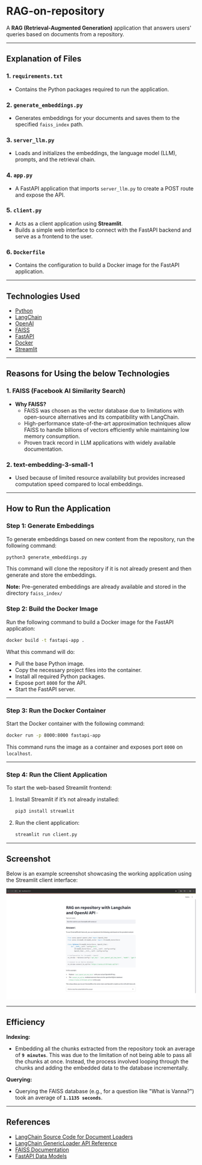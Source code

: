 # RAG-on-repository

A **RAG (Retrieval-Augmented Generation)** application that answers users' queries based on documents from a repository.

---

## Explanation of Files

### 1. `requirements.txt`
- Contains the Python packages required to run the application.

### 2. `generate_embeddings.py`
- Generates embeddings for your documents and saves them to the specified `faiss_index` path.

### 3. `server_llm.py`
- Loads and initializes the embeddings, the language model (LLM), prompts, and the retrieval chain.

### 4. `app.py`
- A FastAPI application that imports `server_llm.py` to create a POST route and expose the API.

### 5. `client.py`
- Acts as a client application using **Streamlit**.
- Builds a simple web interface to connect with the FastAPI backend and serve as a frontend to the user.

### 6. `Dockerfile`
- Contains the configuration to build a Docker image for the FastAPI application.

---

## Technologies Used

- [Python](https://www.python.org/)
- [LangChain](https://www.langchain.com/)
- [OpenAI](https://platform.openai.com/)
- [FAISS](https://faiss.ai/)
- [FastAPI](https://fastapi.tiangolo.com/)
- [Docker](https://www.docker.com/)
- [Streamlit](https://streamlit.io/)

---

## Reasons for Using the below Technologies

### 1. **FAISS (Facebook AI Similarity Search)**

- **Why FAISS?**
    - FAISS was chosen as the vector database due to limitations with open-source alternatives and its compatibility with LangChain.
    - High-performance state-of-the-art approximation techniques allow FAISS to handle billions of vectors efficiently while maintaining low memory consumption.
    - Proven track record in LLM applications with widely available documentation.

### 2. **text-embedding-3-small-1**
- Used because of limited resource availability but provides increased computation speed compared to local embeddings.

---

## How to Run the Application

### Step 1: Generate Embeddings
To generate embeddings based on new content from the repository, run the following command:

```python
python3 generate_embeddings.py
```

This command will clone the repository if it is not already present and then generate and store the embeddings.

**Note:** Pre-generated embeddings are already available and stored in the directory `faiss_index/`

### Step 2: Build the Docker Image
Run the following command to build a Docker image for the FastAPI application:

```bash
docker build -t fastapi-app .
```

What this command will do:
- Pull the base Python image.
- Copy the necessary project files into the container.
- Install all required Python packages.
- Expose port `8000` for the API.
- Start the FastAPI server.

---

### Step 3: Run the Docker Container
Start the Docker container with the following command:

```bash
docker run -p 8000:8000 fastapi-app
```

This command runs the image as a container and exposes port `8000` on `localhost`.

---

### Step 4: Run the Client Application
To start the web-based Streamlit frontend:

1. Install Streamlit if it’s not already installed:

    ```bash
    pip3 install streamlit
    ```

2. Run the client application:

    ```bash
    streamlit run client.py
    ```

---

## Screenshot

Below is an example screenshot showcasing the working application using the Streamlit client interface:

![Client Screenshot](client_screenshot.jpg)

---

## Efficiency

**Indexing:**
- Embedding all the chunks extracted from the repository took an average of **`9 minutes`**. This was due to the limitation of not being able to pass all the chunks at once. Instead, the process involved looping through the chunks and adding the embedded data to the database incrementally.

**Querying:**
- Querying the FAISS database (e.g., for a question like "What is Vanna?") took an average of **`1.1135 seconds`**.

---

## References

- [LangChain Source Code for Document Loaders](https://python.langchain.com/v0.2/docs/integrations/document_loaders/source_code/)
- [LangChain GenericLoader API Reference](https://python.langchain.com/v0.2/api_reference/community/document_loaders/langchain_community.document_loaders.generic.GenericLoader.html)
- [FAISS Documentation](https://python.langchain.com/v0.1/docs/integrations/vectorstores/faiss/)
- [FastAPI Data Models](https://fastapi.tiangolo.com/tutorial/body/#create-your-data-model)